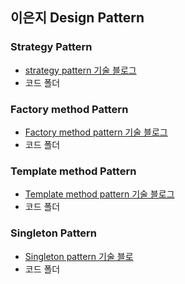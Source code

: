 ## 이은지 Design Pattern

### Strategy Pattern
  - [strategy pattern 기술 블로그](https://github.com/eunsiver/PDA-JavaPattern/blob/Lee-Eunji/Lee-Eunji/strategy/StrategyPattern.md)
  - 코드 폴더

### Factory method Pattern
  - [Factory method pattern 기술 블로그](https://github.com/eunsiver/PDA-JavaPattern/blob/Lee-Eunji/Lee-Eunji/factory-method/FactoryPattern.md
)
  - 코드 폴더

### Template method Pattern
  - [Template method pattern 기술 블로그](https://github.com/eunsiver/PDA-JavaPattern/blob/Lee-Eunji/Lee-Eunji/template-method/TemplateMethod.md)
  - 코드 폴더
    
### Singleton Pattern
  - [Singleton pattern 기술 블로](https://github.com/eunsiver/PDA-JavaPattern/blob/Lee-Eunji/Lee-Eunji/ect-pattern/Singleton.md)
  - 코드 폴더
